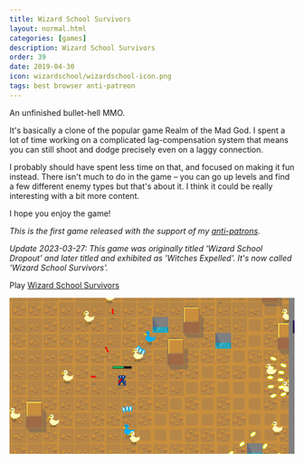 ```yaml
---
title: Wizard School Survivors
layout: normal.html
categories: [games]
description: Wizard School Survivors
order: 39
date: 2019-04-30
icon: wizardschool/wizardschool-icon.png
tags: best browser anti-patreon
---
```


An unfinished bullet-hell MMO.

It's basically a clone of the popular game Realm of the Mad God. I spent a lot of time working on a complicated lag-compensation system that means you can still shoot and dodge precisely even on a laggy connection.

I probably should have spent less time on that, and focused on making it fun instead. There isn't much to do in the game – you can go up levels and find a few different enemy types but that's about it. I think it could be really interesting with a bit more content.

I hope you enjoy the game!

_This is the first game released with the support of my [anti-patrons](/anti-patreon)._

_Update 2023-03-27: This game was originally titled 'Wizard School Dropout' and later titled and exhibited as 'Witches Expelled'. It's now called 'Wizard School Survivors'._

<p>Play <a href="https://witches3.azurewebsites.net">Wizard School Survivors</a></p>

![](1.png)
